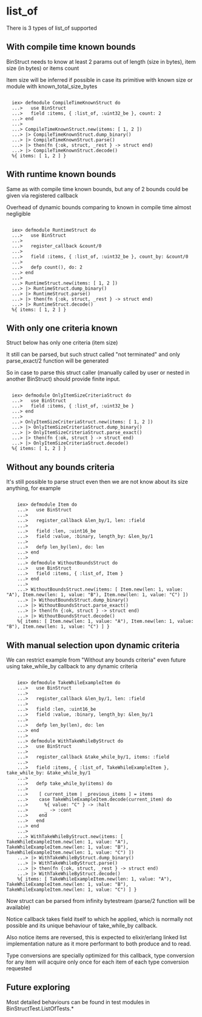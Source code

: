 # list_of

There is 3 types of list_of supported

## With compile time known bounds

BinStruct needs to know at least 2 params out of length (size in bytes), item size (in bytes) or items count

Item size will be inferred if possible in case its primitive with known size or module with known_total_size_bytes

```

  iex> defmodule CompileTimeKnownStruct do
  ...>   use BinStruct
  ...>   field :items, { :list_of, :uint32_be }, count: 2
  ...> end
  ...>
  ...> CompileTimeKnownStruct.new(items: [ 1, 2 ])
  ...> |> CompileTimeKnownStruct.dump_binary()
  ...> |> CompileTimeKnownStruct.parse()
  ...> |> then(fn {:ok, struct, _rest } -> struct end)
  ...> |> CompileTimeKnownStruct.decode()
  %{ items: [ 1, 2 ] }

```


## With runtime known bounds

Same as with compile time known bounds, but any of 2 bounds could be given via registered callback

Overhead of dynamic bounds comparing to known in compile time almost negligible


```

  iex> defmodule RuntimeStruct do
  ...>   use BinStruct
  ...>
  ...>   register_callback &count/0
  ...>
  ...>   field :items, { :list_of, :uint32_be }, count_by: &count/0
  ...>
  ...>   defp count(), do: 2
  ...> end
  ...>
  ...> RuntimeStruct.new(items: [ 1, 2 ])
  ...> |> RuntimeStruct.dump_binary()
  ...> |> RuntimeStruct.parse()
  ...> |> then(fn {:ok, struct, _rest } -> struct end)
  ...> |> RuntimeStruct.decode()
  %{ items: [ 1, 2 ] }

```

## With only one criteria known

Struct below has only one criteria (item size)

It still can be parsed, but such struct called "not terminated" and only parse_exact/2 function will be generated

So in case to parse this struct caller (manually called by user or nested in another BinStruct) should provide finite input.

```

  iex> defmodule OnlyItemSizeCriteriaStruct do
  ...>   use BinStruct
  ...>   field :items, { :list_of, :uint32_be }
  ...> end
  ...>
  ...> OnlyItemSizeCriteriaStruct.new(items: [ 1, 2 ])
  ...> |> OnlyItemSizeCriteriaStruct.dump_binary()
  ...> |> OnlyItemSizeCriteriaStruct.parse_exact()
  ...> |> then(fn {:ok, struct } -> struct end)
  ...> |> OnlyItemSizeCriteriaStruct.decode()
  %{ items: [ 1, 2 ] }

```

## Without any bounds criteria


It's still possible to parse struct even then we are not know about its size anything, for example

```

    iex> defmodule Item do
    ...>   use BinStruct
    ...>
    ...>   register_callback &len_by/1, len: :field
    ...>
    ...>   field :len, :uint16_be
    ...>   field :value, :binary, length_by: &len_by/1
    ...>
    ...>   defp len_by(len), do: len
    ...> end
    ...>
    ...> defmodule WithoutBoundsStruct do
    ...>   use BinStruct
    ...>   field :items, { :list_of, Item }
    ...> end
    ...>
    ...> WithoutBoundsStruct.new(items: [ Item.new(len: 1, value: "A"), Item.new(len: 1, value: "B"), Item.new(len: 1, value: "C") ])
    ...> |> WithoutBoundsStruct.dump_binary()
    ...> |> WithoutBoundsStruct.parse_exact()
    ...> |> then(fn {:ok, struct } -> struct end)
    ...> |> WithoutBoundsStruct.decode()
    %{ items: [ Item.new(len: 1, value: "A"), Item.new(len: 1, value: "B"), Item.new(len: 1, value: "C") ] }

```


## With manual selection upon dynamic criteria


We can restrict example from "Without any bounds criteria" even future using take_while_by callback to any dynamic criteria

```

    iex> defmodule TakeWhileExampleItem do
    ...>   use BinStruct
    ...>
    ...>   register_callback &len_by/1, len: :field
    ...>
    ...>   field :len, :uint16_be
    ...>   field :value, :binary, length_by: &len_by/1
    ...>
    ...>   defp len_by(len), do: len
    ...> end
    ...>
    ...> defmodule WithTakeWhileByStruct do
    ...>   use BinStruct
    ...>
    ...>   register_callback &take_while_by/1, items: :field
    ...>
    ...>   field :items, { :list_of, TakeWhileExampleItem }, take_while_by: &take_while_by/1
    ...>
    ...>   defp take_while_by(items) do
    ...>
    ...>    [ current_item | _previous_items ] = items
    ...>    case TakeWhileExampleItem.decode(current_item) do
    ...>      %{ value: "C" } -> :halt
    ...>      _ -> :cont
    ...>    end
    ...>   end
    ...> end
    ...>
    ...> WithTakeWhileByStruct.new(items: [ TakeWhileExampleItem.new(len: 1, value: "A"), TakeWhileExampleItem.new(len: 1, value: "B"), TakeWhileExampleItem.new(len: 1, value: "C") ])
    ...> |> WithTakeWhileByStruct.dump_binary()
    ...> |> WithTakeWhileByStruct.parse()
    ...> |> then(fn {:ok, struct, _rest } -> struct end)
    ...> |> WithTakeWhileByStruct.decode()
    %{ items: [ TakeWhileExampleItem.new(len: 1, value: "A"), TakeWhileExampleItem.new(len: 1, value: "B"), TakeWhileExampleItem.new(len: 1, value: "C") ] }

```

Now struct can be parsed from infinity bytestream (parse/2 function will be available)

Notice callback takes field itself to which he applied,
which is normally not possible and its unique behaviour of take_while_by callback.

Also notice items are reversed, this is expected to elixir/erlang linked list implementation nature as it more performant
to both produce and to read.

Type conversions are specially optimized for this callback,
type conversion for any item will acquire only once for each item of each type conversion requested


## Future exploring

Most detailed behaviours can be found in test modules in BinStructTest.ListOfTests.*

